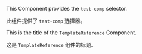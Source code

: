 This Component provides the `test-comp` selector.

此组件提供了 `test-comp` 选择器。

This is the title of the `TemplateReference` Component.

这是 `TemplateReference` 组件的标题。